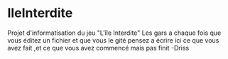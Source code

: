 # IleInterdite

Projet d'informatisation du jeu "L'île Interdite"
Les gars a chaque fois que vous éditez un fichier et que vous le gité pensez a écrire ici ce que vous avez fait ,et ce que vous avez commencé mais pas finit -Driss
